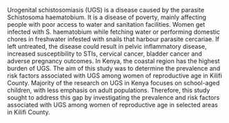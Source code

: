 Urogenital schistosomiasis (UGS) is a disease caused by the parasite Schistosoma haematobium. It is a disease of poverty, mainly affecting people with poor access to water and sanitation facilities. Women get infected with S. haematobium while fetching water or performing domestic chores in freshwater infested with snails that harbour parasite cercariae. If left untreated, the disease could result in pelvic inflammatory disease, increased susceptibility to STIs, cervical cancer, bladder cancer and adverse pregnancy outcomes. In Kenya, the coastal region has the highest burden of UGS. The aim of this study was to determine the prevalence and risk factors associated with UGS among women of reproductive age in Kilifi County. Majority of the research on UGS in Kenya focuses on school-aged children, with less emphasis on adult populations. Therefore, this study sought to address this gap by investigating the prevalence and risk factors associated with UGS among women of reproductive age in selected areas in Kilifi County.  

